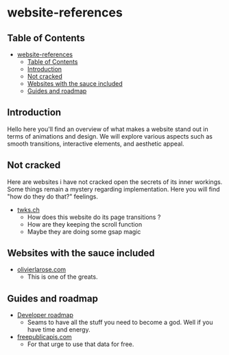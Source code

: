 # website-references

## Table of Contents

- [website-references](#website-references)
  - [Table of Contents](#table-of-contents)
  - [Introduction](#introduction)
  - [Not cracked](#not-cracked)
  - [Websites with the sauce included](#websites-with-the-sauce-included)
  - [Guides and roadmap](#guides-and-roadmap)

## Introduction
Hello here you'll find an overview of what makes a website stand out in terms of animations and design. We will explore various aspects such as smooth transitions, interactive elements, and aesthetic appeal.

## Not cracked
Here are websites i have not cracked open the secrets of its inner workings.  Some things remain a mystery regarding implementation.  Here you will find "how do they do that?" feelings.

- [twks.ch](https://twks.ch)
  - How does this website do its page transitions ?
  - How are they keeping the scroll function
  - Maybe they are doing some gsap magic

## Websites with the sauce included
- [olivierlarose.com](https://blog.olivierlarose.com/)
  - This is one of the greats.

## Guides and roadmap

- [Developer roadmap](https://roadmap.sh/?utm_source=dailydev&utm_medium=feed_display&utm_campaign=dailydev_partnership&utm_content=feed_ad)
  - Seams to have all the stuff you need to become a god.  Well if you have time and energy.
- [freepublicapis.com](https://www.freepublicapis.com/)
  - For that urge to use that data for free.